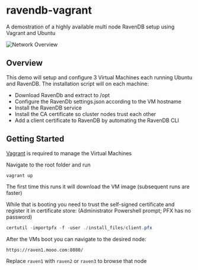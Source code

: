 # ravendb-vagrant
A demostration of a highly available multi node RavenDB setup using Vagrant and Ubuntu

![Network Overview][network]


Overview
---
This demo will setup and configure 3 Virtual Machines each running Ubuntu and RavenDB. The installation script will on each machine:

* Download RavenDb and extract to /opt
* Configure the RavenDb settings.json according to the VM hostname
* Install the RavenDB service
* Install the CA certificate so cluster nodes trust each other
* Add a client certificate to RavenDB by automating the RavenDB CLI


Getting Started
---

[Vagrant][1] is required to manage the Virtual Machines


Navigate to the root folder and run

```powershell
vagrant up
```

The first time this runs it will download the VM image (subsequent runs are faster)

While that is booting you need to trust the self-signed certificate and register it in certificate store: (Administrator Powershell prompt; PFX has no password)

```powershell
certutil -importpfx -f -user ./install_files/client.pfx
````


After the VMs boot you can navigate to the desired node:

```
https://raven1.mooo.com:8080/
```

Replace `raven1` with `raven2` or `raven3` to browse that node






[1]:https://www.vagrantup.com/
[network]: https://wallaceturner.azurewebsites.net/get/network_raven_ubuntu.png "Network Overview"
